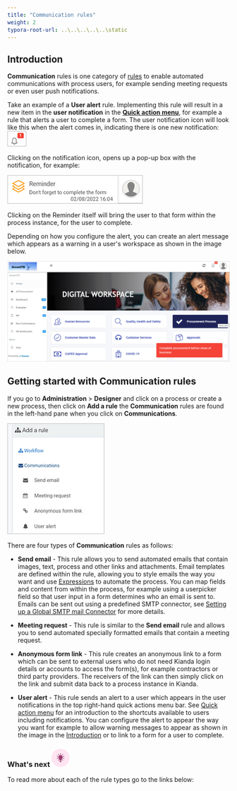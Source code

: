 ```yaml
---
title: "Communication rules"
weight: 2
typora-root-url: ..\..\..\..\..\static
---
```


## Introduction ##

**Communication** rules is one category of [rules](rules/Readme.md) to enable automated communications with process users, for example sending meeting requests or even user push notifications. 

Take an example of a **User alert** rule. Implementing this rule will result in a new item in the **user notification** in the [**Quick action menu**](/docs/platform/general/quickaction/), for example a rule that alerts a user to complete a form. The user notification icon will look like this when the alert comes in, indicating there is one new notification: ![New user notification](/images/user-notification-new-item.jpg)

Clicking on the notification icon, opens up a pop-up box with the notification, for example:

![User alert example to complete a form](/images/user-alert-example.jpg)

Clicking on the Reminder itself will bring the user to that form within the process instance, for the user to complete.

Depending on how you configure the alert, you can create an alert message which appears as a warning in a user's workspace as shown in the image below.

![User alert warning](/../content/docs/user-alert-warning.jpg)





## Getting started with Communication rules ##

If you go to **Administration** > **Designer** and click on a process or create a new process, then click on **Add a rule** the **Communication** rules are found in the left-hand pane when you click on **Communications**.

![Communication rules](/images/communication-rules-all.jpg)



There are four types of **Communication** rules as follows:

- **Send email** - This rule allows you to send automated emails that contain images, text, process and other links and attachments. Email templates are defined within the rule, allowing you to style emails the way you want and use [Expressions](/docs/platform/rules/general/expression-builder/) to automate the process. You can map fields and content from within the process, for example using a userpicker field so that user input in a form determines who an email is sent to. Emails can be sent out using a predefined SMTP connector, see [Setting up a Global SMTP mail Connector](/docs/platform/connectors/email/#setting-up-a-global-smtp-mail-connector) for more details. 

- **Meeting request** - This rule is similar to the **Send email** rule and allows you to send automated specially formatted emails that contain a meeting request. 

- **Anonymous form link** - This rule creates an anonymous link to a form which can be sent to external users who do not need Kianda login details or accounts to access the form(s), for example contractors or third party providers. The receivers of the link can then simply click on the link and submit data back to a process instance in Kianda.

- **User alert** - This rule sends an alert to a user which appears in the user notifications in the top right-hand quick actions menu bar. See [Quick action menu](/docs/platform/general/quickaction/) for an introduction to the shortcuts available to users including notifications. You can configure the alert to appear the way you want for example to allow warning messages to appear as shown in the image in the [Introduction](#introduction) or to link to a form for a user to complete.

  

### What's next  ![Idea icon](/images/18.png) ###

To read more about each of the rule types go to the links below:
